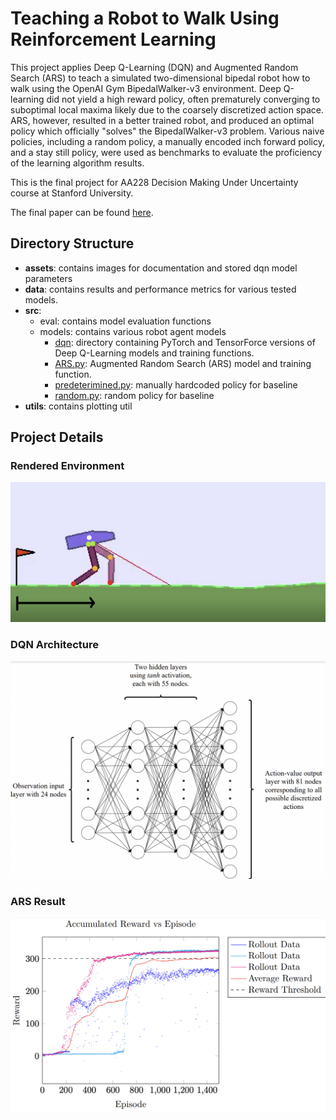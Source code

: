 # Teaching a Robot to Walk Using Reinforcement Learning

This project applies Deep Q-Learning (DQN) and Augmented Random Search (ARS) to teach a simulated two-dimensional bipedal robot how to walk using the OpenAI Gym BipedalWalker-v3 environment. Deep Q-learning did not yield a high reward policy, often prematurely converging to suboptimal local maxima likely due to the coarsely discretized action space. ARS, however, resulted in a better trained robot, and produced an optimal policy which officially "solves" the BipedalWalker-v3 problem. Various naive policies, including a random policy, a manually encoded inch forward policy, and a stay still policy, were used as benchmarks to evaluate the proficiency of the learning algorithm results.

This is the final project for AA228 Decision Making Under Uncertainty course at Stanford University.

The final paper can be found [here](https://arxiv.org/abs/2112.07031).


## Directory Structure

- **assets**: contains images for documentation and stored dqn model parameters
- **data**: contains results and performance metrics for various tested models.
- **src**:
	- eval: contains model evaluation functions
	- models: contains various robot agent models
		- [dqn](https://github.com/jacobazoulay/bipedal-robot-rl/tree/main/src/models/dqn "dqn"): directory containing PyTorch and TensorForce versions of Deep Q-Learning models and training functions.
		- [ARS.py](https://github.com/jacobazoulay/bipedal-robot-rl/blob/main/src/models/ARS.py "ARS.py"): Augmented Random Search (ARS) model and training function.
		- [predeterimined.py](https://github.com/jacobazoulay/bipedal-robot-rl/blob/main/src/models/predeterimined.py "predeterimined.py"): manually hardcoded policy for baseline
		-  [random.py](https://github.com/jacobazoulay/bipedal-robot-rl/blob/main/src/models/random.py "random.py"): random policy for baseline
- **utils**: contains plotting util

## Project Details
### Rendered Environment
![Robot rendered environment](/assets/images/robot_env.png)

### DQN Architecture
![DQN architecture](/assets/images/dqn_arch.png)

### ARS Result
![ARS reward](/assets/images/ARS_reward.png)
